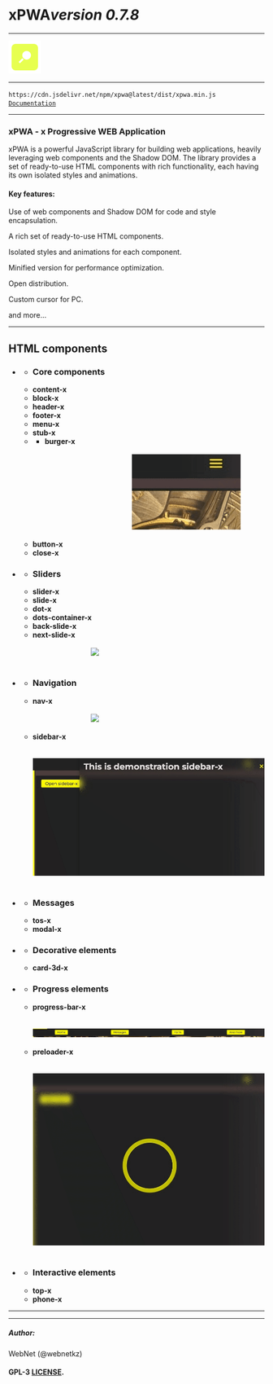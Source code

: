 <h1 style="display: flex; align-items: center;">
    xPWA 
    <i>version 0.7.8</i>
</h1>
<hr>
<img src="./logo.png">
<hr>
<code>https://cdn.jsdelivr.net/npm/xpwa@latest/dist/xpwa.min.js</code>
<code><a href="https://xpwa.webnet.kz">Documentation</a></code>

<hr>
<h3>xPWA - x Progressive WEB Application</h3>
<p>xPWA is a powerful JavaScript library for building web applications, heavily leveraging web components and the Shadow DOM. The library provides a set of ready-to-use HTML components with rich functionality, each having its own isolated styles and animations.</p>
<h4>Key features:</h4>
<p>Use of web components and Shadow DOM for code and style encapsulation.</p>
<p>A rich set of ready-to-use HTML components.</p>
<p>Isolated styles and animations for each component.</p>
<p>Minified version for performance optimization.</p>
<p>Open distribution.</p>
<p>Custom cursor for PC.</p>
<p>and more...</p>
<hr>
<h2>HTML components</h2>
<ul>
    <li>
        <ul>
            <li><h3>Core components</h3></li>
            <li><b>content-x</b></li>
            <li><b>block-x</b></li>
            <li><b>header-x</b></li>
            <li><b>footer-x</b></li> 
            <li><b>menu-x</b></li>
            <li><b>stub-x</b></li>
            <li>
                <ul>
                    <li><b>burger-x</b></li>
                    <code>
                        <img src="./gifs/burger.gif">
                    </code>
                </ul>
            </li>
            <li><b>button-x</b></li>
            <li><b>close-x</b></li>
        </ul>
    </li>
    <li>
        <ul>
            <li><h3>Sliders</h3></li>
            <li><b>slider-x</b></li>
            <li><b>slide-x</b></li>
            <li><b>dot-x</b></li>
            <li><b>dots-container-x</b></li>
            <li><b>back-slide-x</b></li>
            <li><b>next-slide-x</b></li>
            <code>
                <img src="./gifs/slider.gif">
            </code>
        </ul>
    </li>
    <li>
        <ul>
            <li><h3>Navigation</h3></li>
            <li><b>nav-x</b></li>
            <code>
                <img src="./gifs/nav.gif">
            </code>
            <li><b>sidebar-x</b></li>
            <code>
                <img src="./gifs/sidebar.gif">
            </code>
        </ul>
    </li>
    <li>
        <ul>
            <li><h3>Messages</h3></li>
            <li><b>tos-x</b></li>
            <li><b>modal-x</b></li>
        </ul>
    </li>
    <li>
        <ul>
            <li><h3>Decorative elements</h3></li>
            <li><b>card-3d-x</b></li>
        </ul>
    </li>
    <li>
        <ul>
            <li><h3>Progress elements</h3></li>
            <li><b>progress-bar-x</b></li>
            <code>
                <img src="./gifs/progress_bar.gif">
            </code>
            <li><b>preloader-x</b></li>
            <code>
                <img src="./gifs/preloader.gif">
            </code>
        </ul>
    </li>
    <li>
        <ul>
            <li><h3>Interactive elements</h3></li>
            <li><b>top-x</b></li>
            <li><b>phone-x</b></li>
        </ul>
    </li>
</ul>

<hr>
<hr>
<h5>Author:</h5>
<p>WebNet (@webnetkz)</p>
<h4>GPL-3 <a href="LICENSE">LICENSE</a>.</h4>




